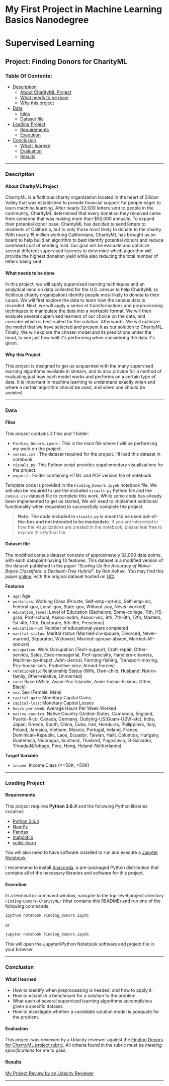 # My First Project in Machine Learning Basics Nanodegree
# Supervised Learning
## Project: Finding Donors for CharityML

### Table Of Contents:
- [Description](#description)<br>
    - [About CharityML Project](#about-charityml-project)<br>
    - [What needs to be done](#what-needs-to-be-done)<br>
    - [Why this project](#why-this-project)<br>
- [Data](#data)<br>
    - [Files](#files)<br>
    - [Dataset file](#dataset-file)<br>
- [Loading Project](#loading-project)<br>
    - [Requirements](#requirements)<br>
    - [Execution](#execution)<br>
- [Conclusion](#conclusion)<br>
    - [What I learned](#what-i-learned)<br>
    - [Evaluation](#evaluation)
    - [Results](#results)

----

### Description

#### About CharityML Project

CharityML is a fictitious charity organization located in the heart of Silicon Valley that was established to provide financial support for people eager to learn machine learning. After nearly 32,000 letters sent to people in the community, CharityML determined that every donation they received came from someone that was making more than $50,000 annually. To expand their potential donor base, CharityML has decided to send letters to residents of California, but to only those most likely to donate to the charity. With nearly 15 million working Californians, CharityML has brought us on board to help build an algorithm to best identify potential donors and reduce overhead cost of sending mail. Our goal will be evaluate and optimize several different supervised learners to determine which algorithm will provide the highest donation yield while also reducing the total number of letters being sent.

#### What needs to be done

In this project, we will apply supervised learning techniques and an analytical mind on data collected for the U.S. census to help CharityML (a fictitious charity organization) identify people most likely to donate to their cause. We will first explore the data to learn how the census data is recorded. Next, we will apply a series of transformations and preprocessing techniques to manipulate the data into a workable format. We will then evaluate several supervised learners of our choice on the data, and consider which is best suited for the solution. Afterwards, We will optimize the model that we have selected and present it as our solution to CharityML. Finally, We will explore the chosen model and its predictions under the hood, to see just how well it's performing when considering the data it's given.

#### Why this Project

This project is designed to get us acquainted with the many supervised learning algorithms available in sklearn, and to also provide for a method of evaluating just how each model works and performs on a certain type of data. It is important in machine learning to understand exactly when and where a certain algorithm should be used, and when one should be avoided.

-----

### Data

#### Files

This project contains 3 files and 1 folder:
- `Finding_Donors.ipynb` : This is the main file where I will be performing my work on the project.
- `censes.csv` : The dataset required for the project. I'll load this dataset in notebook.
- `visuals.py`: This Python script provides supplementary visualizations for the project.
- `export/` : Folder containing HTML and PDF version file of notebook.

Template code is provided in the `Finding_Donors.ipynb` notebook file. We will also be required to use the included `visuals.py` Python file and the `census.csv` dataset file to complete this work. While some code has already been implemented to get us started, We will need to implement additional functionality when requested to successfully complete the project. 

> **Note: The code included in `visuals.py` is meant to be used out-of-the-box and not intended to be manipulate.** If you are interested in how the visualizations are created in the notebook, please feel free to explore this Python file.

#### Dataset file

The modified census dataset consists of approximately 32,000 data points, with each datapoint having 13 features. This dataset is a modified version of the dataset published in the paper *"Scaling Up the Accuracy of Naive-Bayes Classifiers: a Decision-Tree Hybrid",* by Ron Kohavi. You may find this paper [online](https://www.aaai.org/Papers/KDD/1996/KDD96-033.pdf), with the original dataset hosted on [UCI](https://archive.ics.uci.edu/ml/datasets/Census+Income).

**Features**
- `age`: Age
- `workclass`: Working Class (Private, Self-emp-not-inc, Self-emp-inc, Federal-gov, Local-gov, State-gov, Without-pay, Never-worked)
- `education_level`: Level of Education (Bachelors, Some-college, 11th, HS-grad, Prof-school, Assoc-acdm, Assoc-voc, 9th, 7th-8th, 12th, Masters, 1st-4th, 10th, Doctorate, 5th-6th, Preschool)
- `education-num`: Number of educational years completed
- `marital-status`: Marital status (Married-civ-spouse, Divorced, Never-married, Separated, Widowed, Married-spouse-absent, Married-AF-spouse)
- `occupation`: Work Occupation (Tech-support, Craft-repair, Other-service, Sales, Exec-managerial, Prof-specialty, Handlers-cleaners, Machine-op-inspct, Adm-clerical, Farming-fishing, Transport-moving, Priv-house-serv, Protective-serv, Armed-Forces)
- `relationship`: Relationship Status (Wife, Own-child, Husband, Not-in-family, Other-relative, Unmarried)
- `race`: Race (White, Asian-Pac-Islander, Amer-Indian-Eskimo, Other, Black)
- `sex`: Sex (Female, Male)
- `capital-gain`: Monetary Capital Gains
- `capital-loss`: Monetary Capital Losses
- `hours-per-week`: Average Hours Per Week Worked
- `native-country`: Native Country (United-States, Cambodia, England, Puerto-Rico, Canada, Germany, Outlying-US(Guam-USVI-etc), India, Japan, Greece, South, China, Cuba, Iran, Honduras, Philippines, Italy, Poland, Jamaica, Vietnam, Mexico, Portugal, Ireland, France, Dominican-Republic, Laos, Ecuador, Taiwan, Haiti, Columbia, Hungary, Guatemala, Nicaragua, Scotland, Thailand, Yugoslavia, El-Salvador, Trinadad&Tobago, Peru, Hong, Holand-Netherlands)

 **Target Variable**
- `income`: Income Class (<=50K, >50K)

-----

### Loading Project

#### Requirements

This project requires **Python 3.6.4** and the following Python libraries installed:

- [Python 3.6.4](https://www.python.org/downloads/release/python-364/)
- [NumPy](http://www.numpy.org/)
- [Pandas](http://pandas.pydata.org)
- [matplotlib](http://matplotlib.org/)
- [scikit-learn](http://scikit-learn.org/stable/)

You will also need to have software installed to run and execute a [Jupyter Notebook](https://jupyter.org/install.html)

I recommend to install [Anaconda](https://www.anaconda.com/download/), a pre-packaged Python distribution that contains all of the necessary libraries and software for this project. 


#### Execution

In a terminal or command window, navigate to the top-level project directory `Finding-Donors-CharityML/` (that contains this README) and run one of the following commands:

```bash
ipython notebook Finding_Donors.ipynb
```  
or
```bash
jupyter notebook Finding_Donors.ipynb
```

This will open the Jupyter/iPython Notebook software and project file in your browser.

-----

### Conclusion

#### What I learned

- How to identify when preprocessing is needed, and how to apply it.
- How to establish a benchmark for a solution to the problem.
- What each of several supervised learning algorithms accomplishes given a specific dataset.
- How to investigate whether a candidate solution model is adequate for the problem.

#### Evaluation

This project was reviewed by a Udacity reviewer against the [Finding Donors for CharityML project rubric](https://review.udacity.com/#!/rubrics/406/view). All criteria found in the rubric must be *meeting specifications* for me to pass.

#### Results

[My Project Review by an Udacity Reviewer](https://review.udacity.com/#!/reviews/1224180)

-----